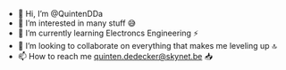 - 👋 Hi, I’m @QuintenDDa 
- 👀 I’m interested in many stuff 😅
- 🌱 I’m currently learning Electroncs Engineering ⚡
- 💞️ I’m looking to collaborate on everything that makes me leveling up 🔝
- 📫 How to reach me quinten.dedecker@skynet.be 📥

<!---
QuintenDDa/QuintenDDa is a ✨ special ✨ repository because its `README.md` (this file) appears on your GitHub profile.
You can click the Preview link to take a look at your changes.
--->
